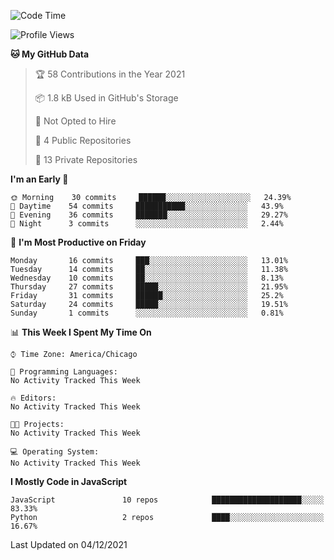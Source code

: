 <!--START_SECTION:waka-->
![Code Time](http://img.shields.io/badge/Code%20Time-15%20mins-blue)

![Profile Views](http://img.shields.io/badge/Profile%20Views-279-blue)

**🐱 My GitHub Data** 

> 🏆 58 Contributions in the Year 2021
 > 
> 📦 1.8 kB Used in GitHub's Storage 
 > 
> 🚫 Not Opted to Hire
 > 
> 📜 4 Public Repositories 
 > 
> 🔑 13 Private Repositories  
 > 
**I'm an Early 🐤** 

```text
🌞 Morning    30 commits     ██████░░░░░░░░░░░░░░░░░░░   24.39% 
🌆 Daytime    54 commits     ███████████░░░░░░░░░░░░░░   43.9% 
🌃 Evening    36 commits     ███████░░░░░░░░░░░░░░░░░░   29.27% 
🌙 Night      3 commits      ░░░░░░░░░░░░░░░░░░░░░░░░░   2.44%

```
📅 **I'm Most Productive on Friday** 

```text
Monday       16 commits     ███░░░░░░░░░░░░░░░░░░░░░░   13.01% 
Tuesday      14 commits     ██░░░░░░░░░░░░░░░░░░░░░░░   11.38% 
Wednesday    10 commits     ██░░░░░░░░░░░░░░░░░░░░░░░   8.13% 
Thursday     27 commits     █████░░░░░░░░░░░░░░░░░░░░   21.95% 
Friday       31 commits     ██████░░░░░░░░░░░░░░░░░░░   25.2% 
Saturday     24 commits     █████░░░░░░░░░░░░░░░░░░░░   19.51% 
Sunday       1 commits      ░░░░░░░░░░░░░░░░░░░░░░░░░   0.81%

```


📊 **This Week I Spent My Time On** 

```text
⌚︎ Time Zone: America/Chicago

💬 Programming Languages: 
No Activity Tracked This Week

🔥 Editors: 
No Activity Tracked This Week

🐱‍💻 Projects: 
No Activity Tracked This Week

💻 Operating System: 
No Activity Tracked This Week

```

**I Mostly Code in JavaScript** 

```text
JavaScript               10 repos            ████████████████████░░░░░   83.33% 
Python                   2 repos             ████░░░░░░░░░░░░░░░░░░░░░   16.67%

```



 Last Updated on 04/12/2021
<!--END_SECTION:waka-->
